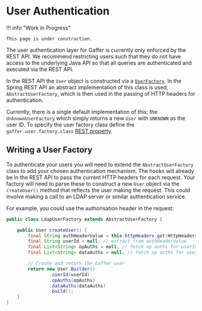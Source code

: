 # User Authentication

!!! info "Work in Progress"

    This page is under construction.

The user authentication layer for Gaffer is currently only enforced by the REST
API. We recommend restricting users such that they do not have access to the
underlying Java API so that all queries are authenticated and executed via the
REST API.

In the REST API the `User` object is constructed via a [`UserFactory`](https://gchq.github.io/Gaffer/uk/gov/gchq/gaffer/rest/factory/UserFactory.html).
In the Spring REST API an abstract implementation of this class is used,
`AbstractUserFactory`, which is then used in the passing of HTTP headers for
authentication.

Currently, there is a single default implementation of this; the
`UnknownUserFactory` which simply returns a new `User` with `UNKNOWN` as the
user ID. To specify the user
factory class define the `gaffer.user.factory.class` [REST property](../gaffer-config/config.md#application-properties).

## Writing a User Factory

To authenticate your users you will need to extend the `AbstractUserFactory` class
to add your chosen authentication mechanism. The hooks will already be in the REST API
to pass the current HTTP headers for each request. Your factory will need to parse these
to construct a new `User` object via the `createUser()` method that reflects the user
making the request. This could involve making a call to an LDAP server or similar
authentication service.

For example, you could use the authorisation header in the request:

```java
public class LdapUserFactory extends AbstractUserFactory {

    public User createUser() {
        final String authHeaderValue = this.httpHeaders.get(HttpHeaders.AUTHORIZATION); // add logic to fetch userId
        final String userId = null; // extract from authHeaderValue
        final List<String> opAuths = null; // fetch op auths for userId
        final List<String> dataAuths = null; // fetch op auths for userId

        // Create and return the Gaffer user
        return new User.Builder()
                .userId(userId)
                .opAuths(opAuths)
                .dataAuths(dataAuths)
                .build();
    }
}
```

